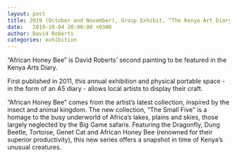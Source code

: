```yaml
---
layout: post
title: 2019 (October and November), Group Exhibit, “The Kenya Art Diary 2020”, Heinrich Boell Foundation
date:   2019-10-04 20:00:00 +0300
author: David Roberts
categories: exhibition
---
```


“African Honey Bee” is David Roberts’ second painting to be featured in the Kenya Arts Diary. 

First published in 2011, this annual exhibition and physical portable space - in the form of an A5 diary - allows local artists to display their craft. 

“African Honey Bee” comes from the artist’s latest collection, inspired by the insect and animal kingdom. The new collection, “The Small Five” is a homage to the busy underworld of Africa’s lakes, plains and skies, those largely neglected by the Big Game safaris. Featuring the Dragonfly, Dung Beetle, Tortoise, Genet Cat and African Honey Bee (renowned for their superior productivity), this new series offers a snapshot in time of Kenya’s unusual creatures.
